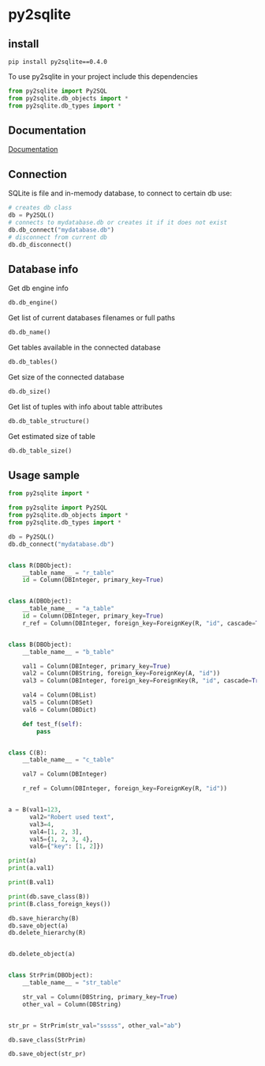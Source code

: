 # py2sqlite


## install
```
pip install py2sqlite==0.4.0
```

To use py2sqlite in your project include this dependencies
```python
from py2sqlite import Py2SQL
from py2sqlite.db_objects import *
from py2sqlite.db_types import *
```

## Documentation 

<a href="docs/py2sqlite.html">Documentation</a>

## Connection

SQLite is file and in-memody database, to connect to certain db use:
```python
# creates db class
db = Py2SQL()
# connects to mydatabase.db or creates it if it does not exist
db.db_connect("mydatabase.db") 
# disconnect from current db
db.db_disconnect()
```

## Database info

Get db engine info
```python
db.db_engine()
```

Get list of current databases filenames or full paths
```python
db.db_name()
```

Get tables available in the connected database
```python
db.db_tables()
```

Get size of the connected database
```python
db.db_size()
```

Get list of tuples with info about table attributes
```python
db.db_table_structure()
```

Get estimated size of table
```python
db.db_table_size()
```

## Usage sample

```python
from py2sqlite import *

from py2sqlite import Py2SQL
from py2sqlite.db_objects import *
from py2sqlite.db_types import *

db = Py2SQL()
db.db_connect("mydatabase.db")


class R(DBObject):
    __table_name__ = "r_table"
    id = Column(DBInteger, primary_key=True)


class A(DBObject):
    __table_name__ = "a_table"
    id = Column(DBInteger, primary_key=True)
    r_ref = Column(DBInteger, foreign_key=ForeignKey(R, "id", cascade=True))


class B(DBObject):
    __table_name__ = "b_table"

    val1 = Column(DBInteger, primary_key=True)
    val2 = Column(DBString, foreign_key=ForeignKey(A, "id"))
    val3 = Column(DBInteger, foreign_key=ForeignKey(R, "id", cascade=True))

    val4 = Column(DBList)
    val5 = Column(DBSet)
    val6 = Column(DBDict)

    def test_f(self):
        pass


class C(B):
    __table_name__ = "c_table"

    val7 = Column(DBInteger)

    r_ref = Column(DBInteger, foreign_key=ForeignKey(R, "id"))


a = B(val1=123,
      val2="Robert used text",
      val3=4,
      val4=[1, 2, 3],
      val5={1, 2, 3, 4},
      val6={"key": [1, 2]})

print(a)
print(a.val1)

print(B.val1)

print(db.save_class(B))
print(B.class_foreign_keys())

db.save_hierarchy(B)
db.save_object(a)
db.delete_hierarchy(R)


db.delete_object(a)


class StrPrim(DBObject):
    __table_name__ = "str_table"

    str_val = Column(DBString, primary_key=True)
    other_val = Column(DBString)


str_pr = StrPrim(str_val="sssss", other_val="ab")

db.save_class(StrPrim)

db.save_object(str_pr)

```
